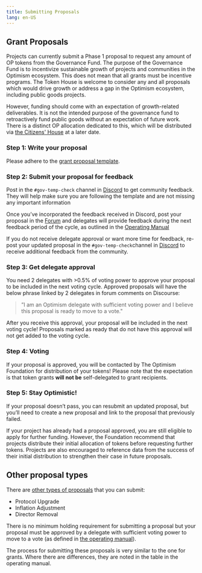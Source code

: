 ```yaml
---
title: Submitting Proposals
lang: en-US
---
```


## Grant Proposals


Projects can currently submit a Phase 1 proposal to request any amount of OP tokens from the Governance Fund. 
The purpose of the Governance Fund is to incentivize sustainable growth of projects and communities in the Optimism ecosystem. 
This does not mean that all grants must be incentive programs. 
The Token House is welcome to consider any and all proposals which would drive growth or address a gap in the Optimism ecosystem, including public goods projects. 

However, funding should come with an expectation of growth-related deliverables. 
It is not the intended purpose of the governance fund to retroactively fund public goods without an expectation of future work.
There is a distinct OP allocation dedicated to this, which will be distributed via [the Citizens' House](citizens-house.md) at a later date.

### Step 1: Write your proposal

Please adhere to the [grant proposal template](https://gov.optimism.io/t/grant-proposal-template/3233).

### Step 2: Submit your proposal for feedback

Post in the `#gov-temp-check` channel in [Discord](https://discord-gateway.optimism.io/) to get community feedback. 
They will help make sure you are following the template and are not missing any important information

Once you’ve incorporated the feedback received in Discord, post your proposal in the [Forum](https://gov.optimism.io/c/proposals/38) and delegates will provide feedback during the next feedback period of the cycle, as outlined in the [Operating Manual](https://github.com/ethereum-optimism/OPerating-manual/blob/main/manual.md#proposal-process--components-of-a-valid-proposal)

If you do not receive delegate approval or want more time for feedback, re-post your updated proposal in the `#gov-temp-check`channel in [Discord](https://discord-gateway.optimism.io/) to receive additional feedback from the community.

### Step 3: Get delegate approval

You need 2 delegates with >0.5% of voting power to approve your proposal to be included in the next voting cycle.
Approved proposals will have the below phrase linked by 2 delegates in forum comments on Discourse:

> ”I am an Optimism delegate with sufficient voting power and I believe this proposal is ready to move to a vote."

After you receive this approval, your proposal will be included in the next voting cycle! Proposals marked as ready that do not have this approval will not get added to the voting cycle.


### Step 4: Voting
    
If your proposal is approved, you will be contacted by The Optimism Foundation for distribution of your tokens!
Please note that the expectation is that token grants **will not be** self-delegated to grant recipients.

### Step 5: Stay Optimistic!

If your proposal doesn’t pass, you can resubmit an updated proposal, but you’ll need to create a new proposal and link to the proposal that previously failed.

If your project has already had a proposal approved, you are still eligible to apply for further funding. 
However, the Foundation recommend that projects distribute their initial allocation of tokens before requesting further tokens. 
Projects are also encouraged to reference data from the success of their initial distribution to strengthen their case in future proposals.


## Other proposal types

There are [other types of proposals](https://github.com/ethereum-optimism/OPerating-manual/blob/main/manual.md#valid-proposal-types) that you can submit:

- Protocol Upgrade
- Inflation Adjustment
- Director Removal

There is no minimum holding requirement for submitting a proposal but your proposal must be approved by a delegate with sufficient voting power to move to a vote (as defined in [the operating manual](https://github.com/ethereum-optimism/OPerating-manual/blob/main/manual.md#valid-proposal-types)).

The process for submitting these proposals is very similar to the one for grants.
Where there are differences, they are noted in the table in the operating manual.